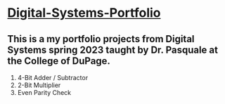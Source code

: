 <h1><u>Digital-Systems-Portfolio</u></h1>
<h2>This is a my portfolio projects from Digital Systems spring 2023 taught by Dr. Pasquale at the College of DuPage.</h2>
<ol>
<li>4-Bit Adder / Subtractor</li>
<li>2-Bit Multiplier</li>
<li>Even Parity Check</li>
</ol>
